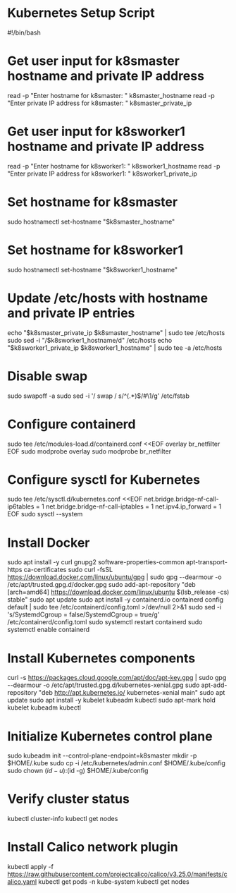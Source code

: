 # Kubernetes Setup Script
#!/bin/bash

# Get user input for k8smaster hostname and private IP address
read -p "Enter hostname for k8smaster: " k8smaster_hostname
read -p "Enter private IP address for k8smaster: " k8smaster_private_ip

# Get user input for k8sworker1 hostname and private IP address
read -p "Enter hostname for k8sworker1: " k8sworker1_hostname
read -p "Enter private IP address for k8sworker1: " k8sworker1_private_ip

# Set hostname for k8smaster
sudo hostnamectl set-hostname "$k8smaster_hostname"

# Set hostname for k8sworker1
sudo hostnamectl set-hostname "$k8sworker1_hostname"

# Update /etc/hosts with hostname and private IP entries
echo "$k8smaster_private_ip $k8smaster_hostname" | sudo tee /etc/hosts
sudo sed -i "/$k8sworker1_hostname/d" /etc/hosts
echo "$k8sworker1_private_ip $k8sworker1_hostname" | sudo tee -a /etc/hosts


# Disable swap
sudo swapoff -a
sudo sed -i '/ swap / s/^\(.*\)$/#\1/g' /etc/fstab

# Configure containerd
sudo tee /etc/modules-load.d/containerd.conf <<EOF
overlay
br_netfilter
EOF
sudo modprobe overlay
sudo modprobe br_netfilter

# Configure sysctl for Kubernetes
sudo tee /etc/sysctl.d/kubernetes.conf <<EOF
net.bridge.bridge-nf-call-ip6tables = 1
net.bridge.bridge-nf-call-iptables = 1
net.ipv4.ip_forward = 1
EOF
sudo sysctl --system

# Install Docker
sudo apt install -y curl gnupg2 software-properties-common apt-transport-https ca-certificates
sudo curl -fsSL https://download.docker.com/linux/ubuntu/gpg | sudo gpg --dearmour -o /etc/apt/trusted.gpg.d/docker.gpg
sudo add-apt-repository "deb [arch=amd64] https://download.docker.com/linux/ubuntu $(lsb_release -cs) stable"
sudo apt update
sudo apt install -y containerd.io
containerd config default | sudo tee /etc/containerd/config.toml >/dev/null 2>&1
sudo sed -i 's/SystemdCgroup \= false/SystemdCgroup \= true/g' /etc/containerd/config.toml
sudo systemctl restart containerd
sudo systemctl enable containerd

# Install Kubernetes components
curl -s https://packages.cloud.google.com/apt/doc/apt-key.gpg | sudo gpg --dearmour -o /etc/apt/trusted.gpg.d/kubernetes-xenial.gpg
sudo apt-add-repository "deb http://apt.kubernetes.io/ kubernetes-xenial main"
sudo apt update
sudo apt install -y kubelet kubeadm kubectl
sudo apt-mark hold kubelet kubeadm kubectl

# Initialize Kubernetes control plane
sudo kubeadm init --control-plane-endpoint=k8smaster
mkdir -p $HOME/.kube
sudo cp -i /etc/kubernetes/admin.conf $HOME/.kube/config
sudo chown $(id -u):$(id -g) $HOME/.kube/config

# Verify cluster status
kubectl cluster-info
kubectl get nodes

# Install Calico network plugin
kubectl apply -f https://raw.githubusercontent.com/projectcalico/calico/v3.25.0/manifests/calico.yaml
kubectl get pods -n kube-system
kubectl get nodes
